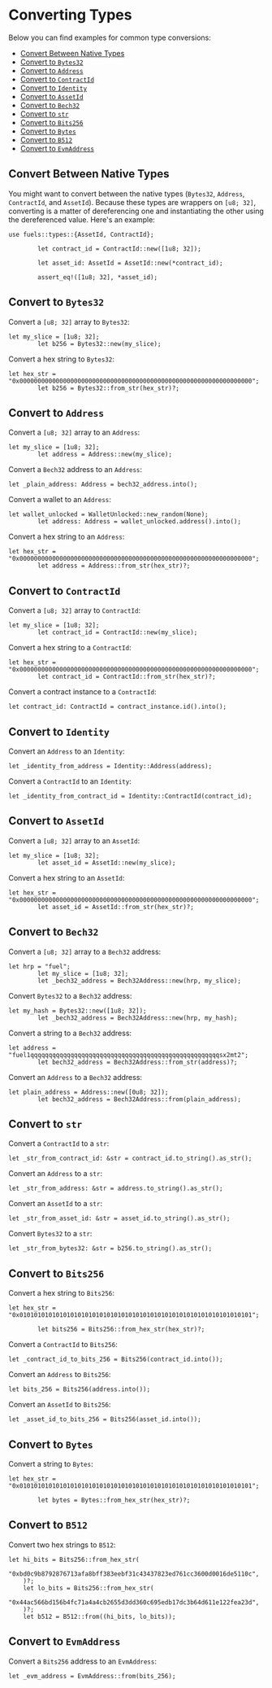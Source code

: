 # Converting Types

Below you can find examples for common type conversions:

- [Convert Between Native Types](#convert-between-native-types)
- [Convert to `Bytes32`](#convert-to-bytes32)
- [Convert to `Address`](#convert-to-address)
- [Convert to `ContractId`](#convert-to-contractid)
- [Convert to `Identity`](#convert-to-identity)
- [Convert to `AssetId`](#convert-to-assetid)
- [Convert to `Bech32`](#convert-to-bech32)
- [Convert to `str`](#convert-to-str)
- [Convert to `Bits256`](#convert-to-bits256)
- [Convert to `Bytes`](#convert-to-bytes)
- [Convert to `B512`](#convert-to-b512)
- [Convert to `EvmAddress`](#convert-to-evmaddress)

## Convert Between Native Types

You might want to convert between the native types (`Bytes32`, `Address`, `ContractId`, and `AssetId`). Because these types are wrappers on `[u8; 32]`, converting is a matter of dereferencing one and instantiating the other using the dereferenced value. Here's an example:

```rust,ignore
use fuels::types::{AssetId, ContractId};

        let contract_id = ContractId::new([1u8; 32]);

        let asset_id: AssetId = AssetId::new(*contract_id);

        assert_eq!([1u8; 32], *asset_id);
```

## Convert to `Bytes32`

Convert a `[u8; 32]` array to `Bytes32`:

```rust,ignore
let my_slice = [1u8; 32];
        let b256 = Bytes32::new(my_slice);
```

Convert a hex string to `Bytes32`:

```rust,ignore
let hex_str = "0x0000000000000000000000000000000000000000000000000000000000000000";
        let b256 = Bytes32::from_str(hex_str)?;
```

## Convert to `Address`

Convert a `[u8; 32]` array to an `Address`:

```rust,ignore
let my_slice = [1u8; 32];
        let address = Address::new(my_slice);
```

Convert a `Bech32` address to an `Address`:

```rust,ignore
let _plain_address: Address = bech32_address.into();
```

Convert a wallet to an `Address`:

```rust,ignore
let wallet_unlocked = WalletUnlocked::new_random(None);
        let address: Address = wallet_unlocked.address().into();
```

Convert a hex string to an `Address`:

```rust,ignore
let hex_str = "0x0000000000000000000000000000000000000000000000000000000000000000";
        let address = Address::from_str(hex_str)?;
```

## Convert to `ContractId`

Convert a `[u8; 32]` array to `ContractId`:

```rust,ignore
let my_slice = [1u8; 32];
        let contract_id = ContractId::new(my_slice);
```

Convert a hex string to a `ContractId`:

```rust,ignore
let hex_str = "0x0000000000000000000000000000000000000000000000000000000000000000";
        let contract_id = ContractId::from_str(hex_str)?;
```

Convert a contract instance to a `ContractId`:

```rust,ignore
let contract_id: ContractId = contract_instance.id().into();
```

## Convert to `Identity`

Convert an `Address` to an `Identity`:

```rust,ignore
let _identity_from_address = Identity::Address(address);
```

Convert a `ContractId` to an `Identity`:

```rust,ignore
let _identity_from_contract_id = Identity::ContractId(contract_id);
```

## Convert to `AssetId`

Convert a `[u8; 32]` array to an `AssetId`:

```rust,ignore
let my_slice = [1u8; 32];
        let asset_id = AssetId::new(my_slice);
```

Convert a hex string to an `AssetId`:

```rust,ignore
let hex_str = "0x0000000000000000000000000000000000000000000000000000000000000000";
        let asset_id = AssetId::from_str(hex_str)?;
```

## Convert to `Bech32`

Convert a `[u8; 32]` array to a `Bech32` address:

```rust,ignore
let hrp = "fuel";
        let my_slice = [1u8; 32];
        let _bech32_address = Bech32Address::new(hrp, my_slice);
```

Convert `Bytes32` to a `Bech32` address:

```rust,ignore
let my_hash = Bytes32::new([1u8; 32]);
        let _bech32_address = Bech32Address::new(hrp, my_hash);
```

Convert a string to a `Bech32` address:

```rust,ignore
let address = "fuel1qqqqqqqqqqqqqqqqqqqqqqqqqqqqqqqqqqqqqqqqqqqqqqqqqqqqsx2mt2";
        let bech32_address = Bech32Address::from_str(address)?;
```

Convert an `Address` to a `Bech32` address:

```rust,ignore
let plain_address = Address::new([0u8; 32]);
        let bech32_address = Bech32Address::from(plain_address);
```

## Convert to `str`

Convert a `ContractId` to a `str`:

```rust,ignore
let _str_from_contract_id: &str = contract_id.to_string().as_str();
```

Convert an `Address` to a `str`:

```rust,ignore
let _str_from_address: &str = address.to_string().as_str();
```

Convert an `AssetId` to a `str`:

```rust,ignore
let _str_from_asset_id: &str = asset_id.to_string().as_str();
```

Convert `Bytes32` to a `str`:

```rust,ignore
let _str_from_bytes32: &str = b256.to_string().as_str();
```

## Convert to `Bits256`

Convert a hex string to `Bits256`:

```rust,ignore
let hex_str = "0x0101010101010101010101010101010101010101010101010101010101010101";

        let bits256 = Bits256::from_hex_str(hex_str)?;
```

Convert a `ContractId` to `Bits256`:

```rust,ignore
let _contract_id_to_bits_256 = Bits256(contract_id.into());
```

Convert an `Address` to `Bits256`:

```rust,ignore
let bits_256 = Bits256(address.into());
```

Convert an `AssetId` to `Bits256`:

```rust,ignore
let _asset_id_to_bits_256 = Bits256(asset_id.into());
```

## Convert to `Bytes`

Convert a string to `Bytes`:

```rust,ignore
let hex_str = "0x0101010101010101010101010101010101010101010101010101010101010101";

        let bytes = Bytes::from_hex_str(hex_str)?;
```

## Convert to `B512`

Convert two hex strings to `B512`:

```rust,ignore
let hi_bits = Bits256::from_hex_str(
        "0xbd0c9b8792876713afa8bff383eebf31c43437823ed761cc3600d0016de5110c",
    )?;
    let lo_bits = Bits256::from_hex_str(
        "0x44ac566bd156b4fc71a4a4cb2655d3dd360c695edb17dc3b64d611e122fea23d",
    )?;
    let b512 = B512::from((hi_bits, lo_bits));
```

## Convert to `EvmAddress`

Convert a `Bits256` address to an `EvmAddress`:

```rust,ignore
let _evm_address = EvmAddress::from(bits_256);
```
